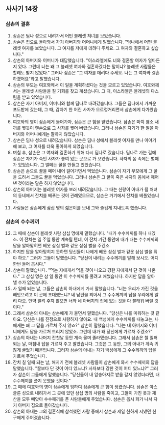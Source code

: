 ## 사사기 14장

### 삼손의 결혼
1. 삼손은 딤나 성으로 내려가서 어떤 블레셋 처녀를 보았습니다.
2. 삼손은 집으로 돌아와서 자기 아버지와 어머니에게 말했습니다. "딤나에서 어떤 블레셋 여자를 보았습니다. 그 여자를 저에게 데려다 주세요. 그 여자와 결혼하고 싶습니다."
3. 삼손의 아버지와 어머니가 대답했습니다. "이스라엘에도 너와 결혼할 여자가 얼마든지 있다. 그런데 너는 왜 그 블레셋 여자와 결혼하겠다는 말이냐? 블레셋 사람들은 할례도 받지 않았다." 그러나 삼손은 "그 여자를 데려다 주세요. 나는 그 여자와 결혼하겠어요"라고 말했습니다.
4. 삼손의 부모는 여호와께서 이 일을 계획하셨다는 것을 모르고 있었습니다. 여호와께서는 블레셋 사람들을 칠 기회를 찾고 계셨습니다. 그 때, 이스라엘은 블레셋의 다스림을 받고 있었습니다.
5. 삼손은 자기 아버지, 어머니와 함께 딤나로 내려갔습니다. 그들은 딤나에서 가까운 포도밭에 갔는데, 그 때, 갑자기 한 어린 사자가 으르렁거리면서 삼손에게 다가왔습니다.
6. 여호와의 영이 삼손에게 들어가자, 삼손은 큰 힘을 얻었습니다. 삼손은 마치 염소 새끼를 찢듯이 맨손으로 그 사자를 찢어 버렸습니다. 그러나 삼손은 자기가 한 일을 아버지와 어머니에게는 말하지 않았습니다.
7. 삼손은 딤나 성으로 내려갔습니다. 삼손은 딤나 성에서 블레셋 여자를 만나 이야기해 보고, 그 여자를 더욱 좋아하게 되었습니다.
8. 며칠 후, 삼손은 그 여자와 결혼하기 위해 다시 딤나로 갔습니다. 딤나로 가는 길에 삼손은 자기가 죽인 사자가 놓여 있는 곳으로 가 보았습니다. 사자의 몸 속에는 벌떼가 있었습니다. 그 벌떼는 꿀을 만들고 있었습니다.
9. 삼손은 손으로 꿀을 떼어 내어 걸어가면서 먹었습니다. 삼손이 자기 부모에게 그 꿀을 드려서 그들도 꿀을 먹었습니다. 그러나 삼손은 그 꿀이 죽은 사자의 몸에서 떼어 낸 것이라는 말은 하지 않았습니다.
10. 삼손의 아버지는 블레셋 여자를 보러 내려갔습니다. 그 때는 신랑이 아내가 될 처녀의 동네에서 잔치를 베푸는 것이 관례였으므로, 삼손은 거기에서 잔치를 베풀었습니다.
11. 사람들은 삼손에게 삼십 명의 젊은이를 보내 그와 즐겁게 지내도록 했습니다.
### 삼손의 수수께끼
12. 그 때에 삼손이 블레셋 사람 삼십 명에게 말했습니다. "내가 수수께끼를 하나 내겠소. 이 잔치는 일 주일 동안 계속될 텐데, 이 잔치 기간 동안에 내가 내는 수수께끼의 답을 알아맞히면 베옷 삼십 벌과 겉옷 삼십 벌을 주겠소.
13. 하지만 답을 알아맞히지 못하면 당신들이 나에게 베옷 삼십 벌과 겉옷 삼십 벌을 줘야 하오." 그러자 그들이 말했습니다. "당신이 내려는 수수께끼를 말해 보시오. 어디 한번 들어 봅시다."
14. 삼손이 말했습니다. "먹는 자에게서 먹을 것이 나오고 강한 자에게서 단 것이 나온다." 그 삼십 명은 삼 일 동안 이 수수께끼를 풀려고 애썼습니다. 하지만 답을 알아 낼 수가 없었습니다.
15. 사 일째 되는 날, 그들은 삼손의 아내에게 가서 말했습니다. "너는 우리가 가진 것을 빼앗으려고 이 곳에 초대했느냐? 네 남편을 꾀어서 그 수수께끼의 답을 우리에게 알려 다오. 만약 알려 주지 않으면 너와 네 아버지의 집에 있는 것을 다 불태워 버릴 것이다."
16. 그래서 삼손의 아내는 삼손에게 가 울면서 말했습니다. "당신은 나를 미워하는 것 같아요. 당신은 나를 진정으로 사랑하지 않아요. 내 백성에게 수수께끼를 내놓고는, 나에게는 왜 그 답을 가르쳐 주지 않죠?" 삼손이 말했습니다. "나는 내 아버지와 어머니에게도 답을 가르쳐 드리지 않았소. 그런데 내가 왜 당신에게 가르쳐 주겠소?"
17. 삼손의 아내는 나머지 잔칫날 동안 계속 울며 졸라댔습니다. 그래서 삼손은 칠 일째 되는 날, 마침내 답을 가르쳐 주고 말았습니다. 그것은 그 동안, 그의 아내가 계속 귀찮게 굴었기 때문입니다. 그러자 삼손의 아내는 자기 백성에게 그 수수께끼의 답을 가르쳐 주었습니다.
18. 잔치 칠 일째 되는 날, 해지기 전에 블레셋 사람들이 삼손에게 와서 수수께끼의 답을 말했습니다. "꿀보다 단 것이 어디 있느냐? 사자보다 강한 것이 어디 있느냐?" 그러자 삼손이 그들에게 말했습니다. "당신들이 내 암송아지로 밭을 갈지 않았더라면, 내 수수께끼를 풀지 못했을 것이다."
19. 그 때에 여호와의 영이 삼손에게 임하여 삼손에게 큰 힘이 생겼습니다. 삼손은 아스글론 성으로 내려가서 그 곳에 있던 삼십 명의 사람을 죽이고, 그들이 가진 옷과 재산을 모두 빼앗아 수수께끼를 푼 사람들에게 주었습니다. 삼손은 몹시 화가 나서 자기 아버지 집으로 돌아갔습니다.
20. 삼손의 아내는 그의 결혼식에 참석했던 사람 중에서 삼손과 제일 친하게 지냈던 친구에게 주어졌습니다.